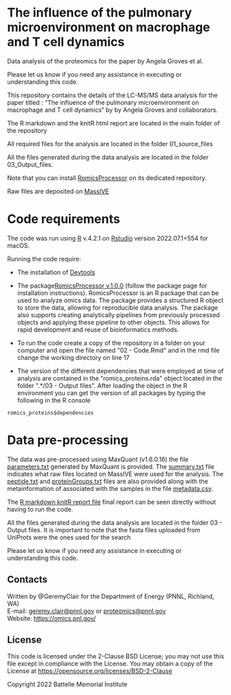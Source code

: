 # The influence of the pulmonary microenvironment on macrophage and T cell dynamics
 Data analysis of the proteomics for the paper by Angela Groves et al.

Please let us know if you need any assistance in executing or understanding this code.

This repository contains the details of the LC-MS/MS data analysis for the paper titled : “The influence of the pulmonary microenvironment on macrophage and T cell dynamics“ by by Angela Groves and collaborators.

The R markdown and the knitR html report are located in the main folder of the repository

All required files for the analysis are located in the folder 01_source_files

All the files generated during the data analysis are located in the folder 03_Output_files.

Note that you can install [RomicsProcessor](https://github.com/PNNL-Comp-Mass-Spec/RomicsProcessor) on its dedicated repository.

Raw files are deposited on [MassIVE](https://massive.ucsd.edu/ProteoSAFe/static/massive.jsp)

# Code requirements

The code was run using [R](https://cloud.r-project.org) v.4.2.1 on [Rstudio](https://rstudio.com) version 2022.07.1+554 for macOS.

Running the code require:

- The installation of [Devtools](https://cran.r-project.org/web/packages/devtools/index.html)

- The package[RomicsProcessor v.1.0.0](https://github.com/PNNL-Comp-Mass-Spec/RomicsProcessor/blob/master/RomicsProcessor_1.0.0.tar.gz) (follow the package page for installation instructions). RomicsProcessor is an R package that can be used to analyze omics data. The package provides a structured R object to store the data, allowing for reproducible data analysis. The package also supports creating analytically pipelines from previously processed objects and applying these pipeline to other objects. This allows for rapid development and reuse of bioinformatics methods.

- To run the code create a copy of the repository in a folder on your computer and open the file named "02 - Code.Rmd" and in the rmd file change the working directory on line 17

- The version of the different dependencies that were employed at time of analysis are contained in the "romics_proteins.rda" object located in the folder ".*/03 - Output files". After loading the object in the R environment you can get the version of all packages by typing the following in the R console
```
romics_proteins$dependencies

```

# Data pre-processing

The data was pre-processed using MaxQuant (v1.6.0.16) the file [parameters.txt](https://github.com/GeremyClair/The_influence_of_the_pulmonary_microenvironment_on_macrophage_and_T_cell_dynamics./blob/main/01_source_files/parameters.txt) generated by MaxQuant is provided. The [summary.txt](https://github.com/GeremyClair/The_influence_of_the_pulmonary_microenvironment_on_macrophage_and_T_cell_dynamics./blob/main/01_source_files/summary.txt) file indicates what raw files located on MassIVE were used for the analysis. The [peptide.txt](https://github.com/GeremyClair/The_influence_of_the_pulmonary_microenvironment_on_macrophage_and_T_cell_dynamics./blob/main/01_source_files/peptides.txt) and [proteinGroups.txt](https://github.com/GeremyClair/The_influence_of_the_pulmonary_microenvironment_on_macrophage_and_T_cell_dynamics./blob/main/01_source_files/proteinGroups.txt) files are also provided along with the metainformation of associated with the samples in the file [metadata.csv](https://github.com/GeremyClair/Effect_of_glomerular_disease_on_the_podocyte_cell_cycle/blob/main/01_Source_files/metadata.csv).

The [R markdown knitR report file](https://github.com/GeremyClair/The_influence_of_the_pulmonary_microenvironment_on_macrophage_and_T_cell_dynamics./blob/main/02_code.html) final report can be seen directly without having to run the code.

All the files generated during the data analysis are located in the folder 03 - Output files.
It is important to note that the fasta files uploaded from UniProts were the ones used for the search

Please let us know if you need any assistance in executing or understanding this code.

## Contacts

Written by @GeremyClair for the Department of Energy (PNNL, Richland, WA) \
E-mail: geremy.clair@pnnl.gov or proteomics@pnnl.gov \
Website: https://omics.pnl.gov/ 

## License

This code is licensed under the 2-Clause BSD License; 
you may not use this file except in compliance with the License.  You may obtain 
a copy of the License at https://opensource.org/licenses/BSD-2-Clause

Copyright 2022 Battelle Memorial Institute